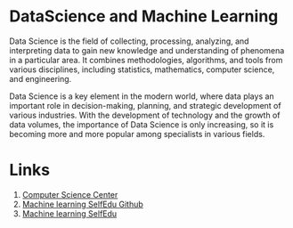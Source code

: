 # DataScience and Machine Learning

Data Science is the field of collecting, processing, analyzing, and interpreting data to gain new knowledge and understanding of phenomena in a particular area. It combines methodologies, algorithms, and tools from various disciplines, including statistics, mathematics, computer science, and engineering.

Data Science is a key element in the modern world, where data plays an important role in decision-making, planning, and strategic development of various industries. With the development of technology and the growth of data volumes, the importance of Data Science is only increasing, so it is becoming more and more popular among specialists in various fields.

# Links

1. [Computer Science Center](https://compscicenter.ru/teachers/618/)
2. [Machine learning SelfEdu Github](https://github.com/selfedu-rus/machine_learning)
3. [Machine learning SelfEdu](https://proproprogs.ru/ml)
